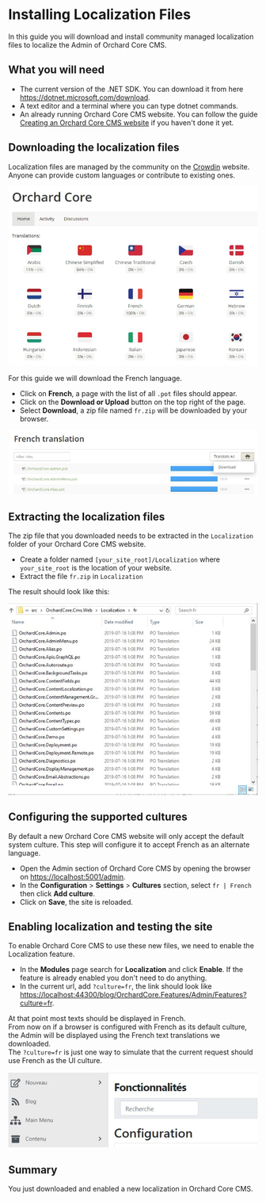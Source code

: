 # Installing Localization Files

In this guide you will download and install community managed localization files to localize the Admin of Orchard Core CMS.

## What you will need

- The current version of the .NET SDK. You can download it from here <https://dotnet.microsoft.com/download>.
- A text editor and a terminal where you can type dotnet commands.
- An already running Orchard Core CMS website. You can follow the guide [Creating an Orchard Core CMS website](../create-cms-application/README.md) if you haven't done it yet.

## Downloading the localization files

Localization files are managed by the community on the [Crowdin](https://crowdin.com/project/orchard-core) website. Anyone can provide custom languages or contribute to existing ones.

![image](assets/crowdin-languages.jpg)

For this guide we will download the French language.

- Click on __French__, a page with the list of all `.pot` files should appear.
- Click on the __Download or Upload__ button on the top right of the page.
- Select __Download__, a zip file named `fr.zip` will be downloaded by your browser.

![image](assets/crowdin-download.jpg)

## Extracting the localization files

The zip file that you downloaded needs to be extracted in the `Localization` folder of your Orchard Core CMS website.

- Create a folder named `[your_site_root]/Localization` where `your_site_root` is the location of your website.
- Extract the file `fr.zip` in `Localization`

The result should look like this:

![image](assets/localization-folder.jpg)

## Configuring the supported cultures

By default a new Orchard Core CMS website will only accept the default system culture. This step will configure it to accept French as an alternate language.

- Open the Admin section of Orchard Core CMS by opening the browser on <https://localhost:5001/admin>.
- In the __Configuration__ > __Settings__ > __Cultures__ section, select `fr | French` then click __Add culture__.
- Click on __Save__, the site is reloaded.

## Enabling localization and testing the site

To enable Orchard Core CMS to use these new files, we need to enable the Localization feature.

- In the __Modules__ page search for __Localization__ and click __Enable__. If the feature is already enabled you don't need to do anything.
- In the current url, add `?culture=fr`, the link should look like <https://localhost:44300/blog/OrchardCore.Features/Admin/Features?culture=fr>.

At that point most texts should be displayed in French.  
From now on if a browser is configured with French as its default culture, the Admin will be displayed using the French text translations we downloaded.  
The `?culture=fr` is just one way to simulate that the current request should use French as the UI culture.

![image](assets/localized-french.jpg)

## Summary

You just downloaded and enabled a new localization in Orchard Core CMS.
